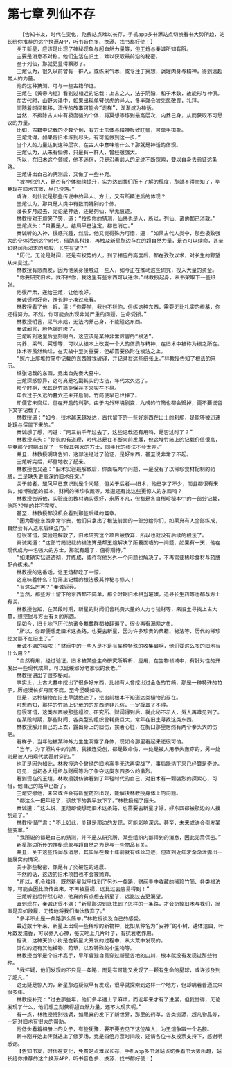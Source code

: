 # 第七章 列仙不存
        【告知书友，时代在变化，免费站点难以长存，手机app多书源站点切换看书大势所趋，站长给你推荐的这个换源APP，听书音色多、换源、找书都好使！】
       关于新星，应该是出现了神秘现象与超自然力量等，但王煊与秦诚所知有限。
       主要是消息不对称，他们生活在旧土，难以获取最前沿的秘密。
       至于列仙，那就更显得飘渺了。
       王煊认为，很久以前曾有一群人，或练采气术，或专注于冥想，调理肉身与精神，得到远超常人的力量。
       他的这种猜测，可与一些古籍印证。
       王煊在《黄帝内经》看到过相近的记载：上古之人，法于阴阳，和于术数，故能形与神俱。
       在古代时，山野大泽中，如果出现单臂伏虎的异人，多半就会被先民敬畏，礼拜。
       而随着时间推移，流传的故事可能会“走样”，渐渐成为神话。
       当然，不排除古人中有极度强的个体，将冥想等练到最高层次，内养己身，从而获取不可思议的力量。
       比如，古籍中记载的少数个例，有方士形体与精神极致旺盛，可单手掷象。
       王煊觉得，如果将旧术练到尽头，有可能做到这一步。”
       当个人的力量达到这种层次，在古人中意味着什么？那就是神话的体现。
       王煊认为，从未有仙佛，只是有一群人，曾经很强大。
       所以，在旧术这个领域，他不迷信，只是沿着前人的足迹不断探索，要以自身去验证这条路。
       王煊讲出自己的猜测后，又做了一些补充。
       “被神化的人，是否有个体继续提升，实力达到我们所不了解的程度，那就不得而知了，毕竟现在旧术式微，早已没落。”
       或许，列仙就是那些传说中的异人、方士，又有所精进后的体现？
       王煊认为，那只是人类中有数而特别的个体。
       漫长岁月过去，无论是神话，还是列仙，早无痕迹。
       林教授对王煊笑了笑，道：“按照你的猜测，仙佛也是人，所以，列仙、诸佛都已消散。”
       王煊点头：“只要是人，结局早已注定，都已消亡。”
       秦诚听的入神，很感兴趣，然后，他又觉得殊为可惜，道：“如果古代人类中，那些极致强大的个体活到这个时代，借助高科技，再触及新星那边存在的超自然力量，是否可以续命，甚至如财阀所渴求的那般，长生有望？”
       “历代，无论是财阀，还是有权势的人，到了相应的高度后，都在孜孜以求，对长生的野望从未变过。”
       林教授有感而发，因为他亲身接触过一些人，如今正在推动这些研究，投入大量的资金。
       “你要研究旧术，我不拦你，我这里有些东西可以送你。”林教授起身，从书架取下一些纸张。
       他很严肃，递给王煊，让他收好。
       秦诚顿时好奇，神长脖子凑过来看。
       林教授看了他一眼，道：“你要学，我也不拦你，但练这种东西，需要无比扎实的根基，你还得努力，不然，你可能会出现非常严重的问题，生命受损。”
       林教授明言，采气未成，无法内养己身，不能碰这东西。
       秦诚闻言，脸色顿时垮了。
       王煊听到这里后立刻明白，这应该是某种非常厉害的“根法”。
       内养、采气、冥想等，可以从根本上改变一个人的体质与精神，在旧术中被称为根之所在。
       体术等虽然绚烂，在实战中至关重要，但却需要依附在根法之上。
       “照片上那堆竹简中记载的东西被我破译，并记录在这些纸张上。”林教授告知了根法的来历。
       纸张记载的东西，竟出自先秦大墓中。
       王煊深感惊异，这可真是名副其实的古法，年代太久远了。
       那个时期，尤其是竹简能保存下来实在不易。
       年代过于久远的墓穴还未开启前，竹简便早已烂掉了。
       即便它未腐烂，但在开启的刹那，由于内外环境剧变，九成的竹简也都会毁掉，更不要说留下文字记载了。
       林教授道：“如今，技术越来越发达，古代留下的一些好东西在出土的刹那，是能够被迅速处理与保留下来的。”
       秦诚想了想，问道：“两三前千年过去了，这些记载还有用吗，是否过时了？”
       林教授点头：“你说的有道理，时代总是在不断向前发展，但这堆竹简上的记载价值很高，毕竟那个时期出现了一些极其强大的方士，同年代的根法不会太差。”
       并且，林教授明确告知，这部法经过了验证，是好东西，甚至说非常了不起。
       王煊听完后，郑重地收了起来。
       林教授告又道：“旧术实验班解散后，你面临两个问题，一是没有了以稀珍食材配制的药膳，二是缺失更高深的旧术经文。”
       关于前者，楚风早已意识到是个问题，但关于后者——旧术，他已学了不少，而且都很有来头，如博物馆的孤本，财阀的稀珍收藏等，难道还有比这些更惊人的东西吗？
       林教授告诉他，实验班的教材确实很好，来历不凡，但都是各自稀珍秘本中的一部分记载，他所??学的并不完整。
       甚至，林教授都没机会看到那些后续的篇章。
       “因为那些东西非常珍贵，他们只拿出了根法前面的一部分给你们，如果真有人全部练成，自然会有人送来后续法门。”
       但很可惜，实验班解散了，旧术研究这个项目被放弃，所以也就没有后续的根法了。
       秦诚笑道：“这部竹简记载的根法算是帮王煊解决了所要面临的一问题，如果有一天，他在现代成为一名强大的方士，那就有趣了，值得期待。”
       “如果确实钻进透彻，并练成，或许将他另外一个问题也解决了，不再需要稀珍食材与药膳配合练术。”
       林教授的这番话，让王煊都吃了一惊。
       这意味着什么？竹简上记载的根法极其神秘与惊人！
       “有这么厉害？”秦诚讶异。
       “当然，那些方士留下的东西都不简单，那个时期旧术相当璀璨，追寻长生药等也都与方士有关。
       林教授告知，在某段时期，新星的财阀们曾耗费大量的人力与钱财等，来旧土寻找上古大墓，想挖掘与方士有关的东西。
       现如今，旧土地下历代的诸多墓葬群都被翻遍了，很少再有漏网之鱼。
       “所以，你即便想走旧术这条路，也要去新星，因为许多珍贵的典籍、秘法等，历代的稀珍经文都不在旧土了。”
       秦诚不满的咕哝：“财阀中的一些人是不是有某种特殊的收集癖啊，他们要这么多的旧术有什么用？”
       “自然有用，经过验证，旧术被某些生命研究所解析，应用，在生物领域中，有针对性的开发出一些现代成果，可以延缓部分老家伙的衰老。”
       林教授讲出了很多秘闻。
       事实上，上古大墓中挖出了很多好东西，比如有人曾挖出过金色的竹简，那是一种特殊的竹子，历经漫长岁月而不腐，至今坚硬如铁。
       但是，这种植物在旧土早就绝迹了，挖出前根本不知道这类植物的存在。
       可想而知，那样的竹简上记载的的东西绝非凡俗，一定极其了不得。
       但很可惜，这类东西被那些组织、研究所、财阀得到后，就此秘不示人，外人再难见到了。
       在某段时期，那些财阀、各类型的组织曾耗费巨大，常年在旧土寻找这类东西。
       林教授解开自己的上衣，露出身上的旧伤，挨着心脏，在胸口那里居然有两个拳头大的伤疤。
       看样子，当年他被某种外力生生洞穿了身体，现如今那里看起来还很可怕。
       “当年，为了照片中的竹简，我接连受创，都是致命伤，一处是被人用拳头轰穿的，另一处则是被人用现代武器射穿的。”
       也正是因为如此，林教授这个曾经的旧术高手无法再实战了，事后能活下来已经算是奇迹。
       可见，当初各大组织与财阀等为了争夺这类东西多么的激烈。
       看到现在的王煊，林教授就仿佛看到了年轻时代的自己，对旧术有一颗强烈的探索心，可惜，他自己的路早已断了。
       王煊安慰他，未来或许会有新型药剂出现，能解决林教授身体上的问题。
       “都这么一把年纪了，该放下的我早放下了。”林教授摇了摇头。
       秦诚道：“这么说，王煊即使想走旧术这条路，也需要去新星才好，好东西都被那边的人搜刮走了。”
       林教授很严肃：“不止如此，关键是那边的发现，可能影响深远，甚至，未来或许会引发某些变革。”
       “我所说的都是自己的猜测，并不是从研究所、某些组织内部得到的消息，因此无需保密。”
       新星那边所传的神秘现象与超自然之力是与一些物品有关。
       并且，关于这些传闻与消息，其实早在数十年前就有蛛丝马迹，但直到近年才渐渐泄露出一些属实的情况。
       关于那些秘密，像是有了突破性的进展。
       不然的话，这边的旧术项目也不会被抛弃。
       “所以，机会难得，既然新星似乎找到了另外一条路，财阀手中收藏的稀珍竹简、各类根法等，可能会因此流传出来，不再被重视，远比过去容易得到！”
       王煊听到后怦然心动，他真的有点想去新星了，远比过去更渴望。
       直到现在，秦诚还很不满：“新星那边到底找到了怎样的一条路，才会扔掉旧术与我们，简直是弃如敝履，无情地将我们淘汰放弃了。”
       “多半不止是一条路那么简单。”林教授谈及自己的感受。
       最近数十年来，新星上出现一些稀珍的新物种，比如某种名为“安神”的小树，通体洁白，叶片散发清香，可以养人心神，每天吃上几片叶子，有抗衰老作用。
       据说，这种天价小树是在新星大开发的过程中，从大荒中发现的。
       类似的还有其他植物、药草，以及特殊的小生物等。
       林教授当年是个旧术高手，早年曾独自贯穿过新星各地的山川，根本就没有发现过那些物种。
       “我怀疑，他们发现的不只是一条路，而是有可能又发现了一颗有生命的星球，或许涉及到了超凡。”
       这无疑是惊人的，新星那边疑似早有发现，很早就探索到这样一个地方，但却瞒着普通民众很多年。
       林教授补充：“过去那些年，他们多半遇上了麻烦，而近年来才有了进展，但我觉得，无论发现了什么，他们想立刻获得超自然力量，还不太现实呢。”
       有一点，林教授特别强调，如果真的发下了新世界，那里的药草，各类资源，超凡物品等，一定对旧术有很大的帮助。
       他低头看着相册上的女子，有些犹豫，要不要去见下这位故人，为王煊争取一个名额。
       新书刚开始上传就遇上了修罗场，竟是四倍月票时间段，还请各位书友投票支持下，感谢啊感谢。
       【告知书友，时代在变化，免费站点难以长存，手机app多书源站点切换看书大势所趋，站长给你推荐的这个换源APP，听书音色多、换源、找书都好使！】